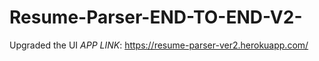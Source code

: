 # Resume-Parser-END-TO-END-V2-
Upgraded the UI
*APP LINK*: https://resume-parser-ver2.herokuapp.com/

